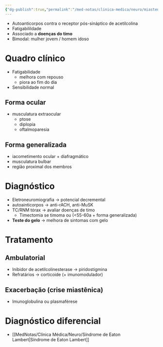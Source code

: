 ```yaml
---
{"dg-publish":true,"permalink":"/med-notas/clinica-medica/neuro/miastenia-gravis/","tags":["review"]}
---
```


- Autoanticorpos contra o receptor pós-sináptico de acetilcolina
- Fatigabilildade
- Associado a **doenças do timo**
- Bimodal: mulher jovem / homem idoso
# Quadro clínico
- Fatigabilidade
	- melhora com repouso
	- piora ao fim do dia
- Sensibilidade normal

## Forma ocular
- musculatura extraocular
	- ptose
	- diplopia
	- oftalmoparesia
## Forma generalizada
- iacometimento ocular + diafragmático
- musculatura bulbar
- região proximal dos membros

# Diagnóstico
- Eletroneuromiografia -> potencial decremental
- autoainticorpos -> anti-rACH, anti-MuSK
- TC/RNM tórax -> avaliar doenças de timo
	- Timectomia se timoma ou (<55-60a + forma generalizada)
- **Teste do gelo** -> melhora de sintomas com gelo


# Tratamento
## Ambulatorial
- Inibidor de acetilcolinesterase -> piridostigmina
- Refratários -> corticoide (+ imunomodulador)
## Exacerbação (crise miastênica)
- Imunoglobulina ou plasmaférese

# Diagnóstico diferencial
- [[MedNotas/Clínica Médica/Neuro/Síndrome de Eaton Lambert\|Síndrome de Eaton Lambert]]